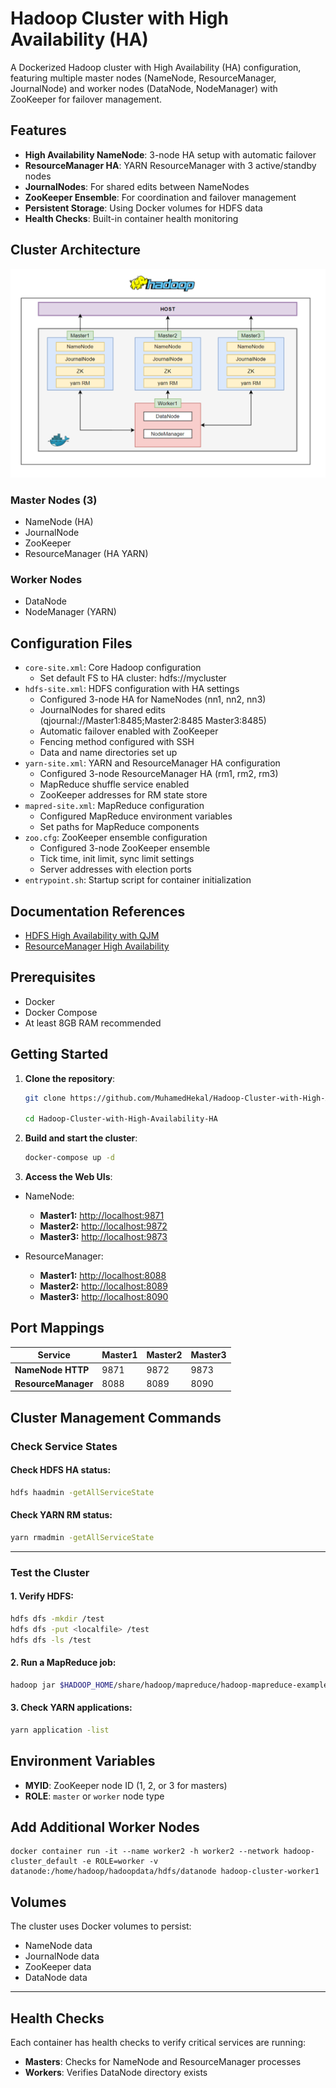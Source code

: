 # Hadoop Cluster with High Availability (HA)

A Dockerized Hadoop cluster with High Availability (HA) configuration, featuring multiple master nodes (NameNode, ResourceManager, JournalNode) and worker nodes (DataNode, NodeManager) with ZooKeeper for failover management.

## Features

- **High Availability NameNode**: 3-node HA setup with automatic failover
- **ResourceManager HA**: YARN ResourceManager with 3 active/standby nodes
- **JournalNodes**: For shared edits between NameNodes
- **ZooKeeper Ensemble**: For coordination and failover management
- **Persistent Storage**: Using Docker volumes for HDFS data
- **Health Checks**: Built-in container health monitoring

## Cluster Architecture
![Project Architecture](photo/projectArch.png)
### Master Nodes (3)
- NameNode (HA)
- JournalNode
- ZooKeeper
- ResourceManager (HA YARN)

### Worker Nodes
- DataNode
- NodeManager (YARN)

## Configuration Files

- `core-site.xml`: Core Hadoop configuration
    - Set default FS to HA cluster: hdfs://mycluster
- `hdfs-site.xml`: HDFS configuration with HA settings
    - Configured 3-node HA for NameNodes (nn1, nn2, nn3)
    - JournalNodes for shared edits (qjournal://Master1:8485;Master2:8485 Master3:8485)
    - Automatic failover enabled with ZooKeeper
    - Fencing method configured with SSH
    - Data and name directories set up
- `yarn-site.xml`: YARN and ResourceManager HA configuration
    - Configured 3-node ResourceManager HA (rm1, rm2, rm3)
    - MapReduce shuffle service enabled
    - ZooKeeper addresses for RM state store
- `mapred-site.xml`: MapReduce configuration
    - Configured MapReduce environment variables
    - Set paths for MapReduce components
- `zoo.cfg`: ZooKeeper ensemble configuration
    - Configured 3-node ZooKeeper ensemble
    - Tick time, init limit, sync limit settings
    - Server addresses with election ports
- `entrypoint.sh`: Startup script for container initialization

## Documentation References
- [HDFS High Availability with QJM](https://hadoop.apache.org/docs/stable/hadoop-project-dist/hadoop-hdfs/HDFSHighAvailabilityWithQJM.html#Deployment)
- [ResourceManager High Availability](https://hadoop.apache.org/docs/stable/hadoop-yarn/hadoop-yarn-site/ResourceManagerHA.html)

## Prerequisites

- Docker
- Docker Compose
- At least 8GB RAM recommended

## Getting Started

1. **Clone the repository**:
   ```bash
   git clone https://github.com/MuhamedHekal/Hadoop-Cluster-with-High-Availability-HA.git
   
   cd Hadoop-Cluster-with-High-Availability-HA
   ```

2.  **Build and start the cluster**:
    ```bash
    docker-compose up -d
    ```

3. **Access the Web UIs**:

- NameNode:
    - **Master1:** [http://localhost:9871](http://localhost:9871)
    - **Master2:** [http://localhost:9872](http://localhost:9872)
    - **Master3:** [http://localhost:9873](http://localhost:9873)

- ResourceManager:
    - **Master1:** [http://localhost:8088](http://localhost:8088)
    - **Master2:** [http://localhost:8089](http://localhost:8089)
    - **Master3:** [http://localhost:8090](http://localhost:8090)



## Port Mappings

| Service            | Master1 | Master2 | Master3 |
|--------------------|---------|---------|---------|
| **NameNode HTTP**  |  9871   |  9872   |  9873   |
| **ResourceManager** |  8088   |  8089   |  8090   |


## Cluster Management Commands

### Check Service States

#### Check HDFS HA status:
```bash
hdfs haadmin -getAllServiceState
```

#### Check YARN RM status:
```bash
yarn rmadmin -getAllServiceState
```

---

### Test the Cluster

#### 1. Verify HDFS:
```bash
hdfs dfs -mkdir /test
hdfs dfs -put <localfile> /test
hdfs dfs -ls /test
```

#### 2. Run a MapReduce job:
```bash
hadoop jar $HADOOP_HOME/share/hadoop/mapreduce/hadoop-mapreduce-examples-*.jar pi 16 1000
```

#### 3. Check YARN applications:
```bash
yarn application -list
```

## Environment Variables

- **MYID**: ZooKeeper node ID (1, 2, or 3 for masters)
- **ROLE**: `master` or `worker` node type


## Add Additional Worker Nodes
```
docker container run -it --name worker2 -h worker2 --network hadoop-cluster_default -e ROLE=worker -v datanode:/home/hadoop/hadoopdata/hdfs/datanode hadoop-cluster-worker1
```

## Volumes

The cluster uses Docker volumes to persist:

- NameNode data
- JournalNode data
- ZooKeeper data
- DataNode data

---

## Health Checks

Each container has health checks to verify critical services are running:

- **Masters**: Checks for NameNode and ResourceManager processes
- **Workers**: Verifies DataNode directory exists



